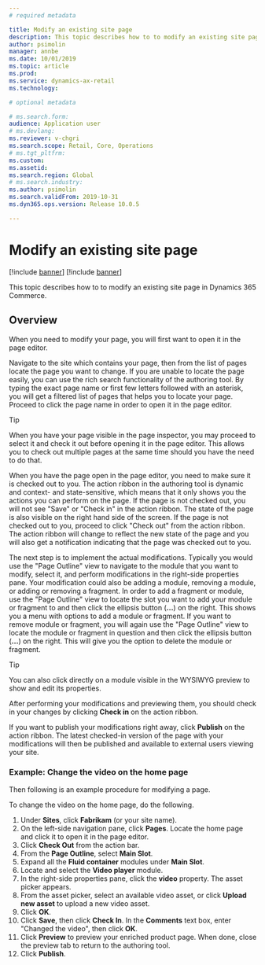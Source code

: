 ```yaml
---
# required metadata

title: Modify an existing site page
description: This topic describes how to to modify an existing site page in Dynamics 365 Commerce.
author: psimolin
manager: annbe
ms.date: 10/01/2019
ms.topic: article
ms.prod: 
ms.service: dynamics-ax-retail
ms.technology: 

# optional metadata

# ms.search.form: 
audience: Application user
# ms.devlang: 
ms.reviewer: v-chgri
ms.search.scope: Retail, Core, Operations
# ms.tgt_pltfrm: 
ms.custom: 
ms.assetid: 
ms.search.region: Global
# ms.search.industry: 
ms.author: psimolin
ms.search.validFrom: 2019-10-31
ms.dyn365.ops.version: Release 10.0.5

---
```


# Modify an existing site page

[!include [banner](../includes/preview-banner.md)]
[!include [banner](../includes/banner.md)]

This topic describes how to to modify an existing site page in Dynamics 365 Commerce.

## Overview

When you need to modify your page, you will first want to open it in the page editor.

Navigate to the site which contains your page, then from the list of pages locate the page you want to change. If you are unable to locate the page easily, you can use the rich search functionality of the authoring tool. By typing the exact page name or first few letters followed with an asterisk, you will get a filtered list of pages that helps you to locate your page. Proceed to click the page name in order to open it in the page editor.

> [!TIP]
> When you have your page visible in the page inspector, you may proceed to select it and check it out before opening it in the page editor. This allows you to check out multiple pages at the same time should you have the need to do that.

When you have the page open in the page editor, you need to make sure it is checked out to you. The action ribbon in the authoring tool is dynamic and context- and state-sensitive, which means that it only shows you the actions you can perform on the page. If the page is not checked out, you will not see "Save" or "Check in" in the action ribbon. The state of the page is also visible on the right hand side of the screen. If the page is not checked out to you, proceed to click "Check out" from the action ribbon. The action ribbon will change to reflect the new state of the page and you will also get a notification indicating that the page was checked out to you.

The next step is to implement the actual modifications. Typically you would use the "Page Outline" view to navigate to the module that you want to modify, select it, and perform modifications in the right-side properties pane. Your modification could also be adding a module, removing a module, or adding or removing a fragment. In order to add a fragment or module, use the "Page Outline" view to locate the slot you want to add your module or fragment to and then click the ellipsis button (**...**) on the right. This shows you a menu with options to add a module or fragment. If you want to remove module or fragment, you will again use the "Page Outline" view to locate the module or fragment in question and then click the ellipsis button (**...**) on the right. This will give you the option to delete the module or fragment.

>[!TIP]
> You can also click directly on a module visible in the WYSIWYG preview to show and edit its properties.

After performing your modifications and previewing them, you should check in your changes by clicking **Check in** on the action ribbon. 

If you want to publish your modifications right away, click **Publish** on the action ribbon. The latest checked-in version of the page with your modifications will then be published and available to external users viewing your site. 

### Example: Change the video on the home page

Then following is an example procedure for modifying a page.

To change the video on the home page, do the following.

1. Under **Sites**, click **Fabrikam** (or your site name).
1. On the left-side navigation pane, click **Pages**. Locate the home page and click it to open it in the page editor.
1. Click **Check Out** from the action bar.
1. From the **Page Outline**, select **Main Slot**.
1. Expand all the **Fluid container** modules under **Main Slot**.
1. Locate and select the **Video player** module.
1. In the right-side properties pane, click the **video** property. The asset picker appears.
1. From the asset picker, select an available video asset, or click **Upload new asset** to upload a new video asset.
1. Click **OK**.
1. Click **Save**, then click **Check In**. In the **Comments** text box, enter "Changed the video", then click **OK**.
1. Click **Preview** to preview your enriched product page. When done, close the preview tab to return to the authoring tool.
1. Click **Publish**.
